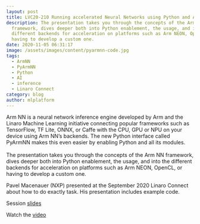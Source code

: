 ```yaml
---
layout: post
title: LVC20-210 Running accelerated Neural Networks using Python and ArmNN
description: The presentation takes you through the concepts of the Arm NN
  framework, dives deeper both into Python enablement, the usage, and into the
  different backends for acceleration on platforms such as Arm NEON, OpenCL, or
  having to develop a custom one.
date: 2020-11-05 06:31:17
image: /assets/images/content/pyarmnn-code.jpg
tags:
  - ArmNN
  - PyArmNN
  - Python
  - AI
  - inference
  - Linaro Connect
category: blog
author: mlplatform
---
```

Arm NN is a neural network inference engine developed by Arm and the Linaro Machine Learning initiative connecting popular frameworks such as TensorFlow, TF Lite, ONNX, or Caffe with the CPU, GPU or NPU on your device using Arm NN’s backends. The new Python interface called PyArmNN makes this even easier by enabling Python and all its modules.\
\
The presentation takes you through the concepts of the Arm NN framework, dives deeper both into Python enablement, the usage, and into the different backends for acceleration on platforms such as Arm NEON, OpenCL, or having to develop a custom one.

Pavel Macenauer (NXP) presented at the September 2020 Linaro Connect about how to do exactly task. His presentation includes example code.

Session [slides](https://static.linaro.org/connect/lvc20/presentations/LVC20-210-0.pdf) 

Watch the [video](https://static.linaro.org/connect/lvc20/videos/lvc20-210.mp4)